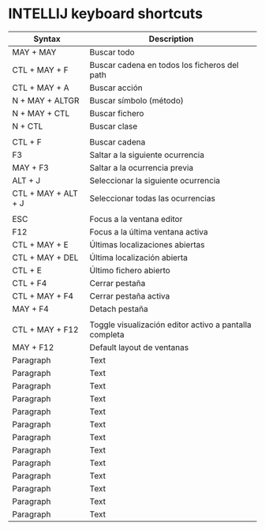# INTELLIJ keyboard shortcuts

| Syntax | Description |
| ----------- | ----------- |
| MAY + MAY | Buscar todo |
| CTL + MAY + F | Buscar cadena en todos los ficheros del path | 
| CTL + MAY + A | Buscar acción | 
| N + MAY + ALTGR | Buscar símbolo (método) | 
| N + MAY + CTL | Buscar fichero | 
| N + CTL | Buscar clase | 
|   |   | 
| CTL + F | Buscar cadena | 
| F3 | Saltar a la siguiente ocurrencia | 
| MAY + F3 | Saltar a la ocurrencia previa | 
| ALT + J | Seleccionar la siguiente ocurrencia | 
| CTL + MAY + ALT + J | Seleccionar todas las ocurrencias | 
|   |   | 
| ESC | Focus a la ventana editor | 
| F12 | Focus a la última ventana activa | 
| CTL + MAY + E | Últimas localizaciones abiertas | 
| CTL + MAY + DEL | Última localización abierta | 
| CTL + E | Último fichero abierto | 
| CTL + F4 | Cerrar pestaña | 
| CTL + MAY + F4 | Cerrar pestaña activa | 
| MAY + F4 | Detach pestaña | 
|  |  | 
| CTL + MAY + F12 | Toggle visualización editor activo a pantalla completa | 
| MAY + F12 | Default layout de ventanas | 
| Paragraph | Text | 
| Paragraph | Text | 
| Paragraph | Text | 
| Paragraph | Text | 
| Paragraph | Text | 
| Paragraph | Text | 
| Paragraph | Text | 
| Paragraph | Text | 
| Paragraph | Text | 
| Paragraph | Text | 
| Paragraph | Text | 
| Paragraph | Text | 
| Paragraph | Text | 